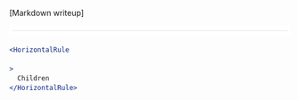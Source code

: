 [Markdown writeup]

<img src="public/images/components/HorizontalRule/1.png" alt="HorizontalRule 1" style="max-width: 100%;" /><br />

```jsx
<HorizontalRule

>
  Children
</HorizontalRule>
```
